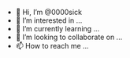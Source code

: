 - 👋 Hi, I’m @0000sick
- 👀 I’m interested in ...
- 🌱 I’m currently learning ...
- 💞️ I’m looking to collaborate on ...
- 📫 How to reach me ...

<!---
0000sick/0000sick is a ✨ special ✨ repository because its `README.md` (this file) appears on your GitHub profile.
You can click the Preview link to take a look at your changes.
--->
